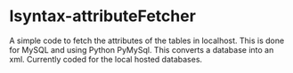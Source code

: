 # Isyntax-attributeFetcher
A simple code to fetch the attributes of the tables in localhost. This is done for MySQL and using Python PyMySql. This converts a database into an xml. Currently coded for the local hosted databases.
